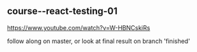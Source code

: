 ## course--react-testing-01

https://www.youtube.com/watch?v=W-HBNCskiRs

follow along on master, or look at final result on branch 'finished'
